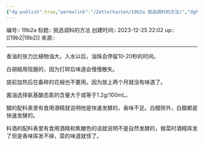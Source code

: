 ```yaml
---
{"dg-publish":true,"permalink":"/Zettelkasten/19b2a 挑选调料的方法/","dgPassFrontmatter":true}
---
```


编号:: 19b2a
标题:: 挑选调料的方法
创建时间:: 2023-12-25 22:02
up:: [[19b2\|19b2]]
来源:: 

---
香油的张力比植物油大，入水以后，油珠会停留10-20秒的时间。

白胡椒用现磨的，因为打碎后味道会慢慢散失。

提前加热后在备碎的花椒也不要用。因为放上两个月就没有味道了。

酱油选择氨基酸态氮的含量大于或等于1.2g/100mL。

醋的配料表里有食用酒精就说明他是快速发酵的，香味不足。白醋除外，白醋都是快速发酵的。

料酒的配料表里有食用酒精和焦糖色的话就说明不是自然发酵的，做菜时酒精挥发了但是香味挥发不掉，菜的味道就怪了。